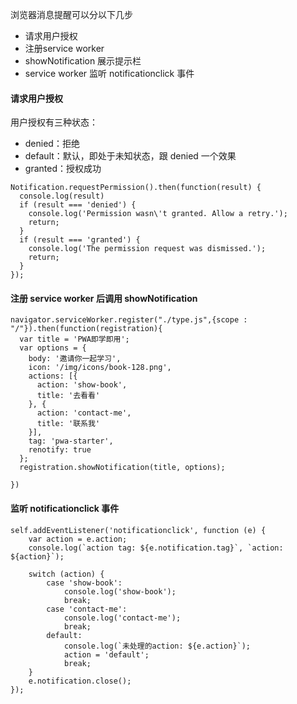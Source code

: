 浏览器消息提醒可以分以下几步

<ul>
  <li>请求用户授权</li>
  <li>注册service worker</li>
  <li>showNotification 展示提示栏</li>
  <li>service worker 监听 notificationclick 事件</li>
</ul>

#### 请求用户授权

用户授权有三种状态：

<ul>
  <li>denied：拒绝</li>
  <li>default：默认，即处于未知状态，跟 denied 一个效果</li>
  <li>granted：授权成功</li>
</ul>

```
Notification.requestPermission().then(function(result) {
  console.log(result)
  if (result === 'denied') {
    console.log('Permission wasn\'t granted. Allow a retry.');
    return;
  }
  if (result === 'granted') {
    console.log('The permission request was dismissed.');
    return;
  }
});
```

#### 注册 service worker 后调用 showNotification

```
navigator.serviceWorker.register("./type.js",{scope : "/"}).then(function(registration){
  var title = 'PWA即学即用';
  var options = {
    body: '邀请你一起学习',
    icon: '/img/icons/book-128.png',
    actions: [{
      action: 'show-book',
      title: '去看看'
    }, {
      action: 'contact-me',
      title: '联系我'
    }],
    tag: 'pwa-starter',
    renotify: true
  };
  registration.showNotification(title, options);

})
```

#### 监听 notificationclick 事件

```
self.addEventListener('notificationclick', function (e) {
    var action = e.action;
    console.log(`action tag: ${e.notification.tag}`, `action: ${action}`);
    
    switch (action) {
        case 'show-book':
            console.log('show-book');
            break;
        case 'contact-me':
            console.log('contact-me');
            break;
        default:
            console.log(`未处理的action: ${e.action}`);
            action = 'default';
            break;
    }
    e.notification.close();
});
```






